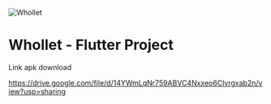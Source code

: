 ![Whollet](https://user-images.githubusercontent.com/67272597/132977990-8032d79a-1720-432f-b58b-b3d5b5b36738.png)

 # Whollet - Flutter Project
 
 Link apk download
 
https://drive.google.com/file/d/14YWmLqNr759ABVC4Nxxeo6Clvrgxab2n/view?usp=sharing
